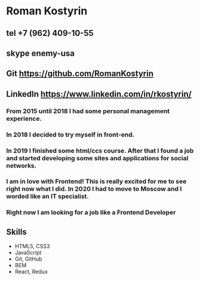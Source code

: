 # Roman Kostyrin

## tel +7 (962) 409-10-55

## skype enemy-usa

## Git https://github.com/RomanKostyrin

## LinkedIn https://www.linkedin.com/in/rkostyrin/

### From 2015 until 2018 I had some personal management experience.

### In 2018 I decided to try myself in front-end.

### In 2019 I finished some html/ccs course. After that I found a job and started developing some sites and applications for social networks.

### I am in love with Frontend! This is really excited for me to see right now what I did. In 2020 I had to move to Moscow and I worded like an IT specialist.

### Right now I am looking for a job like a Frontend Developer

## Skills

- HTML5, CSS3
- JavaScript
- Git, GitHub
- BEM
- React, Redux

